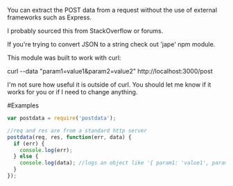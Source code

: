 You can extract the POST data from a request without the use of external frameworks such as Express.

I probably sourced this from StackOverflow or forums.

If you're trying to convert JSON to a string check out 'jape' npm module.

This module was built to work with curl: 

  curl --data "param1=value1&param2=value2" http://localhost:3000/post

I'm not sure how useful it is outside of curl. You should let me know if it works for you or if I need to change anything. 

#Examples
```javascript
var postdata = require('postdata');

//req and res are from a standard http server
postdata(req, res, function(err, data) {
  if (err) {
    console.log(err);
  } else {
    console.log(data); //logs an object like '{ param1: 'value1', param2: 'value2' }'
  }
});
```